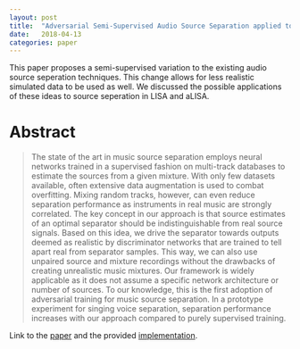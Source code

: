 ```yaml
---
layout: post
title:  "Adversarial Semi-Supervised Audio Source Separation applied to Singing Voice Extraction"
date:   2018-04-13
categories: paper
---
```


This paper proposes a semi-supervised variation to the existing audio source seperation techniques. This change allows for less realistic simulated data to be used as well. We discussed the possible applications of these ideas to source seperation in LISA and aLISA.

# Abstract

> The state of the art in music source separation employs neural networks trained in a supervised fashion on multi-track databases to estimate the sources from a given mixture. With only few datasets available, often extensive data augmentation is used to combat overfitting. Mixing random tracks, however, can even reduce separation performance as instruments in real music are strongly correlated. The key concept in our approach is that source estimates of an optimal separator should be indistinguishable from real source signals. Based on this idea, we drive the separator towards outputs deemed as realistic by discriminator networks that are trained to tell apart real from separator samples. This way, we can also use unpaired source and mixture recordings without the drawbacks of creating unrealistic music mixtures. Our framework is widely applicable as it does not assume a specific network architecture or number of sources. To our knowledge, this is the first adoption of adversarial training for music source separation. In a prototype experiment for singing voice separation, separation performance increases with our approach compared to purely supervised training.

Link to the [paper] and the provided [implementation].

[paper]: https://arxiv.org/abs/1711.00048
[implementation]: https://deepmind.com/blog/wavenet-generative-model-raw-audio/
